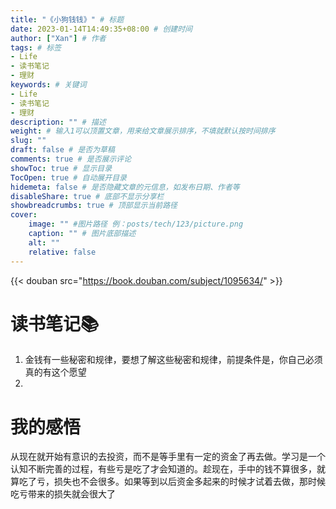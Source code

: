 ```yaml
---
title: "《小狗钱钱》" # 标题
date: 2023-01-14T14:49:35+08:00 # 创建时间
author: ["Xan"] # 作者
tags: # 标签
- Life 
- 读书笔记
- 理财
keywords: # 关键词
- Life 
- 读书笔记
- 理财
description: "" # 描述
weight: # 输入1可以顶置文章，用来给文章展示排序，不填就默认按时间排序
slug: ""
draft: false # 是否为草稿
comments: true # 是否展示评论
showToc: true # 显示目录
TocOpen: true # 自动展开目录
hidemeta: false # 是否隐藏文章的元信息，如发布日期、作者等
disableShare: true # 底部不显示分享栏
showbreadcrumbs: true # 顶部显示当前路径
cover:
    image: "" #图片路径 例：posts/tech/123/picture.png
    caption: "" # 图片底部描述
    alt: ""
    relative: false
---
```


{{< douban src="https://book.douban.com/subject/1095634/" >}}
# 读书笔记📚
1. 金钱有一些秘密和规律，要想了解这些秘密和规律，前提条件是，你自己必须真的有这个愿望 
2. 
# 
# 我的感悟
从现在就开始有意识的去投资，而不是等手里有一定的资金了再去做。学习是一个认知不断完善的过程，有些亏是吃了才会知道的。趁现在，手中的钱不算很多，就算吃了亏，损失也不会很多。如果等到以后资金多起来的时候才试着去做，那时候吃亏带来的损失就会很大了